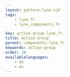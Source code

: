 ```yaml
---
layout: pattern-lyne.njk
tags: 
    - lyne_fr
    - lyne_components_fr

key: action-group-lyne_fr
title: Action-Group
parent: components-lyne_fr
keywords: action-group
order: 20
availablelanguages: 
    - de
    - en
---
```

